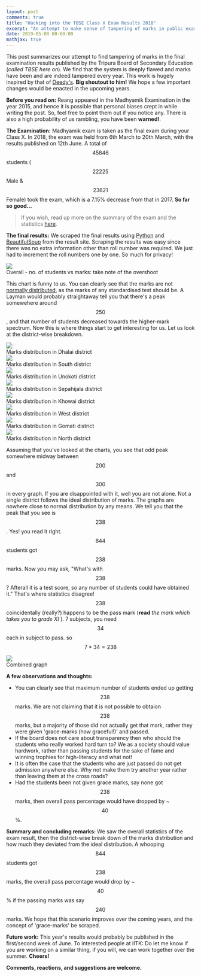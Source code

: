 ```yaml
---
layout: post
comments: true
title: "Hacking into the TBSE Class X Exam Results 2018"
excerpt: "An attempt to make sense of tampering of marks in public examinations."
date: 2019-05-08 00:00:00
mathjax: true
---
```



This post summarizes our attempt to find tampering of marks in the final examination results published by the Tripura Board of Secondary Education (*called TBSE here on*). We find that the system is deeply flawed and marks have been and are indeed tampered every year. This work is hugely inspired by that of [Deedy's](http://debarghyadas.com/writes/hacking-into-the-indian-education-system/). **Big shoutout to him!** We hope a few important changes would be enacted in the upcoming years.

**Before you read on:** Reang appeared in the Madhyamik Examination in the year 2015, and hence it is possible that personal biases crept in while writing the post. So, feel free to point them out if you notice any. There is also a high probability of us rambling, you have been **warned!**.

**The Examination:** Madhyamik exam is taken as the final exam during your Class X. In 2018, the exam was held from 6th March to 20th March, with the results published on 12th June. A total of $$45846$$ students ($$22225$$ Male & $$23621$$ Female) took the exam, which is a 7.15% decrease from that in 2017. **So far so good...**

> If you wish, read up more on the summary of the exam and the statistics [here](http://tbse.in/new/Madhyamik2018Abstract.html).

**The final results:** We scraped the final results using [Python](https://www.python.org) and [BeautifulSoup](https://www.crummy.com/software/BeautifulSoup/bs4/doc/) from the result site. Scraping the results was easy since there was no extra information other than roll number was required. We just had to increment the roll numbers one by one. So much for privacy! 

<div class="imgcap">
<img src="/assets/images/chart.png">
<div class="thecap">Overall - no. of students vs marks: take note of the overshoot</div>
</div>

This chart is funny to us. You can clearly see that the marks are not [normally distributed](https://en.wikipedia.org/wiki/Normal_distribution), as the marks of any standardised test should be. A Layman would probably straightaway tell you that there's a peak somewehere around $$250$$, and that number of students decreased towards the higher-mark spectrum. Now this is where things start to get interesting for us. Let us look at the district-wise breakdown.

<div class="imgcap">
<img src="/assets/images/dhalai.png">
<div class="thecap">Marks distribution in Dhalai district</div>
</div>

<div class="imgcap">
<img src="/assets/images/south.png">
<div class="thecap">Marks distribution in South district</div>
</div>

<div class="imgcap">
<img src="/assets/images/unokoti.png">
<div class="thecap">Marks distribution in Unokoti district</div>
</div>

<div class="imgcap">
<img src="/assets/images/sepahi.png">
<div class="thecap">Marks distribution in Sepahijala district</div>
</div>

<div class="imgcap">
<img src="/assets/images/khowai.png">
<div class="thecap">Marks distribution in Khowai district</div>
</div>

<div class="imgcap">
<img src="/assets/images/west.png">
<div class="thecap">Marks distribution in West district</div>
</div>

<div class="imgcap">
<img src="/assets/images/gomati.png">
<div class="thecap">Marks distribution in Gomati district</div>
</div>

<div class="imgcap">
<img src="/assets/images/north.png">
<div class="thecap">Marks distribution in North district</div>
</div>

Assuming that you've looked at the charts, you see that odd peak somewhere midway between $$200$$ and $$300$$ in  every graph. If you are disappointed with it, well you are not alone. Not a single district follows the ideal distribution of marks. The graphs are nowhere close to normal distribution by any means.
We tell you that the peak that you see is $$238$$. Yes! you read it right. $$844$$ students got $$238$$ marks. Now you may ask, "What's with $$238$$? Afterall it is a test score, so any number of students could have obtained it." That's where statistics disagree! $$238$$ coincidentally (really?) happens to be the pass mark (**read** *the mark which takes you to grade XI* ). 7 subjects, you need $$34$$ each in subject to pass. so $$ 7 * 34 = 238 $$

<div class="imgcap">
<img src="/assets/images/overall.png">
<div class="thecap">Combined graph</div>
</div>

**A few observations and thoughts:**
* You can clearly see that maximum number of students ended up getting $$238$$ marks. We are not claiming that it is not possible to obtaion $$238$$ marks, but a majority of those did not actually get that mark, rather they were given 'grace-marks (how graceful!)' and passed.
* If the board does not care about transparency then who should the students who really worked hard turn to? We as a society should value hardwork, rather than passing students for the sake of fame and winning trophies for high-literacy and what not!
* It is often the case that the students who are just passed do not get admission anywhere else. Why not make them try another year rather than leaving them at the cross roads?
* Had the students been not given grace marks, say none got $$238$$ marks, then overall pass percentage would have dropped by ~$$40$$%.

**Summary and concluding remarks:**
We saw the overall statistics of the exam result, then the district-wise break down of the marks distribution and how much they deviated from the ideal distribution. A whooping $$844$$ students got $$238$$ marks, the overall pass percentage would drop by ~$$40$$% if the passing marks was say $$240$$ marks. We hope that this scenario improves over the coming years, and the concept of 'grace-marks' be scraped. 

**Future work:**
This year's results would probably be published in the first/second week of June. To interested people at IITK: Do let me know if you are working on a similar thing, if you will, we can work together over the summer. **Cheers!**

**Comments, reactions, and suggestions are welcome.**